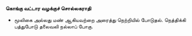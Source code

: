 **கொங்கு வட்டார வழக்குச் சொல்லகராதி**
- மூலிகை அல்லது மண் ஆகியவற்றை அரைத்து நெற்றியில் போடுதல். நெத்திக்கி பத்துபோடு தலைவலி நல்லாப் போகு.


